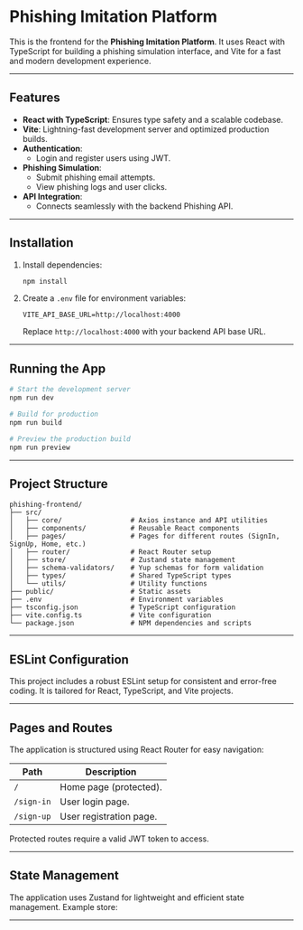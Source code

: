 # Phishing Imitation Platform

This is the frontend for the **Phishing Imitation Platform**. It uses React with TypeScript for building a phishing simulation interface, and Vite for a fast and modern development experience.

---

## Features

- **React with TypeScript**: Ensures type safety and a scalable codebase.
- **Vite**: Lightning-fast development server and optimized production builds.
- **Authentication**:
    - Login and register users using JWT.
- **Phishing Simulation**:
    - Submit phishing email attempts.
    - View phishing logs and user clicks.
- **API Integration**:
    - Connects seamlessly with the backend Phishing API.

---

## Installation

1. Install dependencies:
   ```bash
   npm install
   ```

2. Create a `.env` file for environment variables:
   ```env
   VITE_API_BASE_URL=http://localhost:4000
   ```
   Replace `http://localhost:4000` with your backend API base URL.

---

## Running the App

```bash
# Start the development server
npm run dev

# Build for production
npm run build

# Preview the production build
npm run preview
```

---

## Project Structure

```plaintext
phishing-frontend/
├── src/
│   ├── core/                 # Axios instance and API utilities
│   ├── components/           # Reusable React components
│   ├── pages/                # Pages for different routes (SignIn, SignUp, Home, etc.)
│   ├── router/               # React Router setup
│   ├── store/                # Zustand state management
│   ├── schema-validators/    # Yup schemas for form validation
│   ├── types/                # Shared TypeScript types
│   └── utils/                # Utility functions
├── public/                   # Static assets
├── .env                      # Environment variables
├── tsconfig.json             # TypeScript configuration
├── vite.config.ts            # Vite configuration
└── package.json              # NPM dependencies and scripts
```

---

## ESLint Configuration

This project includes a robust ESLint setup for consistent and error-free coding. It is tailored for React, TypeScript, and Vite projects.

---

## Pages and Routes

The application is structured using React Router for easy navigation:

| Path       | Description               |
|------------|---------------------------|
| `/`        | Home page (protected).    |
| `/sign-in` | User login page.          |
| `/sign-up` | User registration page.   |

Protected routes require a valid JWT token to access.

---

## State Management

The application uses Zustand for lightweight and efficient state management. Example store:

---
